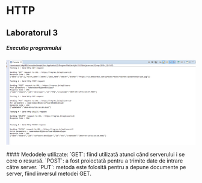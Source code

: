 # HTTP
## Laboratorul 3

##### Executia programului
<p align="left">
  <img src="console.png" width="1230">
</p>
#### Medodele utilizate:
`GET`: fiind utilizată atunci când serverului i se cere o resursă.
`POST`: a fost proiectată pentru a trimite date de intrare către server.
`PUT`: metoda este folosită pentru a depune documente pe server, fiind inversul metodei GET.
